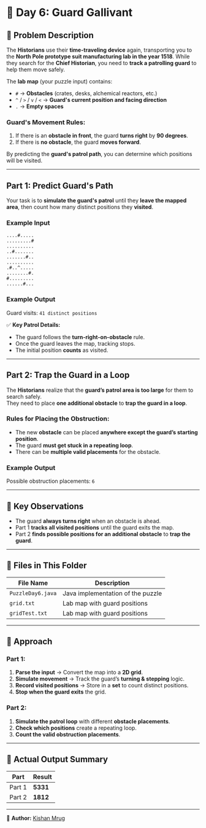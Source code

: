 # 🎄 Day 6: Guard Gallivant  

## 📜 Problem Description  

The **Historians** use their **time-traveling device** again, transporting you to the **North Pole prototype suit manufacturing lab in the year 1518**. While they search for the **Chief Historian**, you need to **track a patrolling guard** to help them move safely.  

The **lab map** (your puzzle input) contains:
- `#` → **Obstacles** (crates, desks, alchemical reactors, etc.)
- `^` / `>` / `v` / `<` → **Guard's current position and facing direction**
- `.` → **Empty spaces**  

### **Guard's Movement Rules:**
1. If there is an **obstacle in front**, the guard **turns right** by **90 degrees**.
2. If there is **no obstacle**, the guard **moves forward**.

By predicting the **guard's patrol path**, you can determine which positions will be visited.

---

## Part 1: Predict Guard's Path  

Your task is to **simulate the guard's patrol** until they **leave the mapped area**, then count how many distinct positions they **visited**.

### Example Input  

```
....#.....
.........#
..........
..#.......
.......#..
..........
.#..^.....
........#.
#.........
......#...
```

### Example Output  

Guard visits: `41 distinct positions`

✅ **Key Patrol Details:**  
- The guard follows the **turn-right-on-obstacle** rule.
- Once the guard leaves the map, tracking stops.
- The initial position **counts** as visited.

---

## Part 2: Trap the Guard in a Loop  

The **Historians** realize that the **guard’s patrol area is too large** for them to search safely.  
They need to place **one additional obstacle** to **trap the guard in a loop**.

### **Rules for Placing the Obstruction:**  
- The new **obstacle** can be placed **anywhere except the guard’s starting position**.
- The guard **must get stuck in a repeating loop**.
- There can be **multiple valid placements** for the obstacle.

### Example Output  

Possible obstruction placements: `6`

---

## 🔑 Key Observations  

- The guard **always turns right** when an obstacle is ahead.
- Part 1 **tracks all visited positions** until the guard exits the map.
- Part 2 **finds possible positions for an additional obstacle** to **trap the guard**.

---

## 📂 Files in This Folder  

| File Name       | Description                         |
|----------------|-------------------------------------|
| `PuzzleDay6.java` | Java implementation of the puzzle |
| `grid.txt`      | Lab map with guard positions       |
| `gridTest.txt`      | Lab map with guard positions       |

---

## 🧠 Approach  

### **Part 1:**  
1. **Parse the input** → Convert the map into a **2D grid**.  
2. **Simulate movement** → Track the guard’s **turning & stepping** logic.  
3. **Record visited positions** → Store in a **set** to count distinct positions.  
4. **Stop when the guard exits** the grid.  

### **Part 2:**  
1. **Simulate the patrol loop** with different **obstacle placements**.  
2. **Check which positions** create a repeating loop.  
3. **Count the valid obstruction placements**.  

---

## 📌 Actual Output Summary  

| Part    | Result |
|---------|-------|
| Part 1  | **5331** |
| Part 2  | **1812** |

---

📝 **Author:** [Kishan Mrug](https://www.linkedin.com/in/kishan-mrug/)